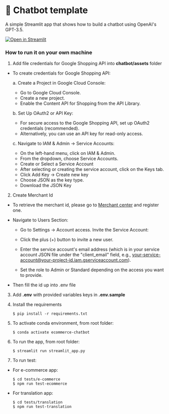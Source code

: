 # 💬 Chatbot template

A simple Streamlit app that shows how to build a chatbot using OpenAI's GPT-3.5.

[![Open in Streamlit](https://static.streamlit.io/badges/streamlit_badge_black_white.svg)](https://chatbot-template.streamlit.app/)

### How to run it on your own machine
1. Add file credentials for Google Shopping API into **chatbot/assets** folder
- To create credentials for Google Shopping API:

   a. Create a Project in Google Cloud Console:
     - Go to Google Cloud Console.
     - Create a new project.
     - Enable the Content API for Shopping from the API Library.
  
   b. Set Up OAuth2 or API Key:
   - For secure access to the Google Shopping API, set up OAuth2 credentials (recommended).
   - Alternatively, you can use an API key for read-only access.
   
   c. Navigate to IAM & Admin → Service Accounts:

   - On the left-hand menu, click on IAM & Admin.
   - From the dropdown, choose Service Accounts.
   - Create or Select a Service Account
   - After selecting or creating the service account, click on the Keys tab.
   - Click Add Key → Create new key
   - Choose JSON as the key type.
   - Download the JSON Key
2. Create Merchant Id

- To retrieve the merchant id, please go to [Merchant center](https://merchants.google.com/mc/overview?a=5444340493&src=ome) and register one.
- Navigate to Users Section:

   +  Go to Settings → Account access. Invite the Service Account:

   + Click the plus (+) button to invite a new user.
   + Enter the service account's email address (which is in your service account JSON file under the "client_email" field, e.g., your-service-account@your-project-id.iam.gserviceaccount.com).
   + Set the role to Admin or Standard depending on the access you want to provide. 
- Then fill the id up into .env file

3. Add **.env** with provided variables keys in **.env.sample**
4. Install the requirements

   ```
   $ pip install -r requirements.txt
   ```

5. To activate conda environment, from root folder:

   ```
   $ conda activate ecommerce-chatbot
   ```

6. To run the app, from root folder:

   ```
   $ streamlit run streamlit_app.py
   ```

7. To run test:
- For e-commerce app:
   ```
   $ cd tests/e-commerce
   $ npm run test-ecommerce
   ```
- For translation app:
   ```
   $ cd tests/translation
   $ npm run test-translation
   ```